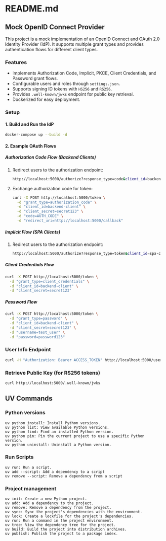# README.md

## Mock OpenID Connect Provider

This project is a mock implementation of an OpenID Connect and OAuth 2.0 Identity Provider (IdP). It supports multiple grant types and provides authentication flows for different client types.

### Features
- Implements Authorization Code, Implicit, PKCE, Client Credentials, and Password grant flows.
- Configurable users and roles through `settings.json`.
- Supports signing ID tokens with `HS256` and `RS256`.
- Provides `.well-known/jwks` endpoint for public key retrieval.
- Dockerized for easy deployment.

### Setup

#### 1. Build and Run the IdP
```sh
docker-compose up --build -d
```

#### 2. Example OAuth Flows

##### Authorization Code Flow (Backend Clients)
1. Redirect users to the authorization endpoint:
   ```sh
   http://localhost:5000/authorize?response_type=code&client_id=backend-client&redirect_uri=http://localhost:5000/callback&state=xyz
   ```
2. Exchange authorization code for token:
   ```sh
   curl -X POST http://localhost:5000/token \
     -d "grant_type=authorization_code" \
     -d "client_id=backend-client" \
     -d "client_secret=secret123" \
     -d "code=AUTH_CODE" \
     -d "redirect_uri=http://localhost:5000/callback"
   ```

##### Implicit Flow (SPA Clients)
1. Redirect users to the authorization endpoint:
   ```sh
   http://localhost:5000/authorize?response_type=token&client_id=spa-client&redirect_uri=http://localhost:4200/callback&state=xyz
   ```

##### Client Credentials Flow
```sh
curl -X POST http://localhost:5000/token \
  -d "grant_type=client_credentials" \
  -d "client_id=backend-client" \
  -d "client_secret=secret123"
```

##### Password Flow
```sh
curl -X POST http://localhost:5000/token \
  -d "grant_type=password" \
  -d "client_id=backend-client" \
  -d "client_secret=secret123" \
  -d "username=test_user" \
  -d "password=password123"
```

### User Info Endpoint
```sh
curl -H "Authorization: Bearer ACCESS_TOKEN" http://localhost:5000/userinfo
```

### Retrieve Public Key (for RS256 tokens)
```sh
curl http://localhost:5000/.well-known/jwks
```


## UV Commands

### Python versions
```
uv python install: Install Python versions.
uv python list: View available Python versions.
uv python find: Find an installed Python version.
uv python pin: Pin the current project to use a specific Python version.
uv python uninstall: Uninstall a Python version.
```


### Run Scripts
```
uv run: Run a script.
uv add --script: Add a dependency to a script
uv remove --script: Remove a dependency from a script
```

### Project management
```
uv init: Create a new Python project.
uv add: Add a dependency to the project.
uv remove: Remove a dependency from the project.
uv sync: Sync the project's dependencies with the environment.
uv lock: Create a lockfile for the project's dependencies.
uv run: Run a command in the project environment.
uv tree: View the dependency tree for the project.
uv build: Build the project into distribution archives.
uv publish: Publish the project to a package index.
```





























